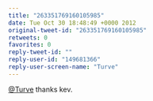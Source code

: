 ```yaml
---
title: "263351769160105985"
date: Tue Oct 30 18:48:49 +0000 2012
original-tweet-id: "263351769160105985"
retweets: 0
favorites: 0
reply-tweet-id: ""
reply-user-id: "149681366"
reply-user-screen-name: "Turve"
---
```

<a href="https://twitter.com/Turve">@Turve</a> thanks kev.

